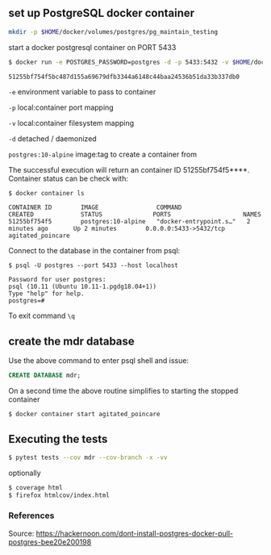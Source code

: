 ## set up PostgreSQL docker container
 
```bash
mkdir -p $HOME/docker/volumes/postgres/pg_maintain_testing
```

start a docker postgresql container on PORT 5433
```bash
$ docker run -e POSTGRES_PASSWORD=postgres -d -p 5433:5432 -v $HOME/docker/volumes/postgres:/var/lib/postgresql/data postgres:10-alpine 

51255bf754f5bc487d155a69679dfb3344a6148c44baa24536b51da33b337db0
```

`-e` environment variable to pass to container

`-p` local:container port mapping

`-v` local:container filesystem mapping

`-d` detached / daemonized 

`postgres:10-alpine` image:tag to create a container from

The successful execution will return an container ID  51255bf754f5****.
Container status can be check with:
```
$ docker container ls

CONTAINER ID        IMAGE                COMMAND                  CREATED             STATUS              PORTS                    NAMES
51255bf754f5        postgres:10-alpine   "docker-entrypoint.s…"   2 minutes ago       Up 2 minutes        0.0.0.0:5433->5432/tcp   agitated_poincare
```

Connect to the database in the container from psql:
```
$ psql -U postgres --port 5433 --host localhost

Password for user postgres: 
psql (10.11 (Ubuntu 10.11-1.pgdg18.04+1))
Type "help" for help.
postgres=# 
```

To exit command `\q`


## create the mdr database

Use the above command to enter psql shell and issue:
```SQL
CREATE DATABASE mdr;
```
On a second time the above routine simplifies to starting the stopped container
```
$ docker container start agitated_poincare
```

## Executing the tests
```bash
$ pytest tests --cov mdr --cov-branch -x -vv
```

optionally
```bash
$ coverage html
$ firefox htmlcov/index.html
```

### References

Source: https://hackernoon.com/dont-install-postgres-docker-pull-postgres-bee20e200198
